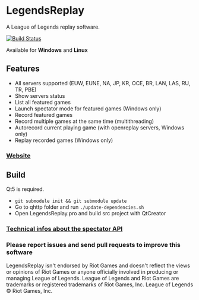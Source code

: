 # LegendsReplay
A League of Legends replay software.

[![Build Status](https://travis-ci.org/Aztorius/legendsreplay.svg?branch=master)](https://travis-ci.org/Aztorius/legendsreplay)

Available for **Windows** and **Linux**

## Features

- All servers supported (EUW, EUNE, NA, JP, KR, OCE, BR, LAN, LAS, RU, TR, PBE)
- Show servers status
- List all featured games
- Launch spectator mode for featured games (Windows only)
- Record featured games
- Record multiple games at the same time (multithreading)
- Autorecord current playing game (with openreplay servers, Windows only)
- Replay recorded games (Windows only)

### [Website](http://aztorius.github.io/legendsreplay)

## Build

Qt5 is required.

- ``` git submodule init && git submodule update ```
- Go to qhttp folder and run ``` ./update-dependencies.sh ```
- Open LegendsReplay.pro and build src project with QtCreator

### [Technical infos about the spectator API](https://gist.github.com/Aztorius/e428be6515b19fd24823754b72038e1b)

### Please report issues and send pull requests to improve this software

LegendsReplay isn't endorsed by Riot Games and doesn't reflect the views or opinions of Riot Games or anyone officially involved in producing or managing League of Legends. League of Legends and Riot Games are trademarks or registered trademarks of Riot Games, Inc. League of Legends © Riot Games, Inc.
